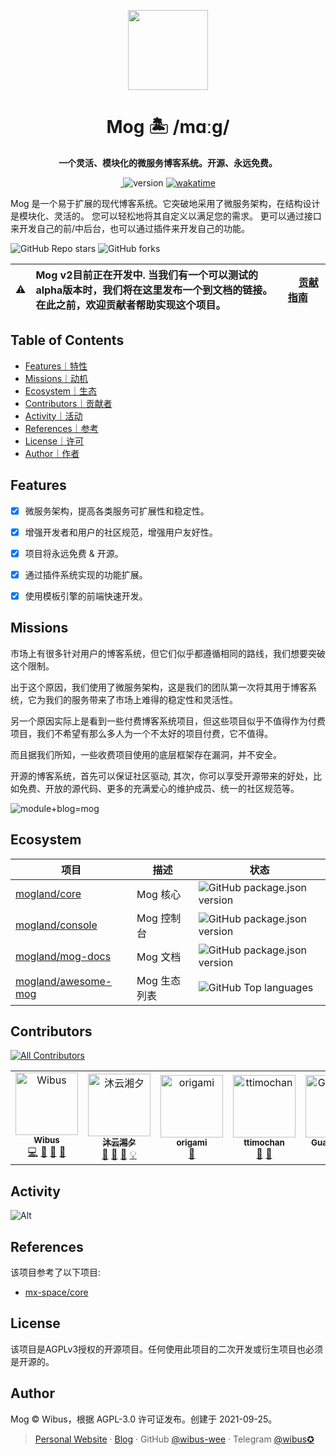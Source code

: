 <p align="center">
  <img src="https://avatars.githubusercontent.com/u/106414194?s=200&v=4" height="128">
  <h1 align="center">Mog 🏝 /mɑːɡ/ </h1>
  <p align="center"><b align="center">一个灵活、模块化的微服务博客系统。开源、永远免费。</b></p>
</p>

<p align="center">
  <a href="https://mog.js.org/about/roadmap.html">
    <img alt="" src="https://img.shields.io/github/issues/mogland/core/need-discuss?color=%237c7fff&style=for-the-badge">
  </a>
  <img src="https://img.shields.io/github/package-json/v/mogland/core?style=for-the-badge" referrerpolicy="no-referrer" alt="version">
  <a href="https://wakatime.com/badge/user/5c293fcd-9bec-4609-946b-c06b5fbf192c/project/a948796d-4bc0-4fd1-8f47-03f1dc168c95">
    <img src="https://wakatime.com/badge/user/5c293fcd-9bec-4609-946b-c06b5fbf192c/project/a948796d-4bc0-4fd1-8f47-03f1dc168c95.svg?style=for-the-badge" alt="wakatime">
</a>

 </p>

Mog 是一个易于扩展的现代博客系统。它突破地采用了微服务架构，在结构设计是模块化、灵活的。 您可以轻松地将其自定义以满足您的需求。 更可以通过接口来开发自己的前/中后台，也可以通过插件来开发自己的功能。


![GitHub Repo stars](https://img.shields.io/github/stars/mogland/core?style=flat-square)
![GitHub forks](https://img.shields.io/github/forks/mogland/core?style=flat-square)

| :warning: | Mog v2目前正在开发中. 当我们有一个可以测试的alpha版本时，我们将在这里发布一个到文档的链接。在此之前，欢迎贡献者帮助实现这个项目。 | &nbsp;&nbsp;&nbsp;&nbsp;[贡献指南](https://github.com/mogland/core/blob/main/CONTRIBUTING.md)&nbsp;&nbsp;&nbsp;&nbsp; |
| - |:-| - |

## Table of Contents

- [Features｜特性](#features)
- [Missions｜动机](#missions)
- [Ecosystem｜生态](#ecosystem)
- [Contributors｜贡献者](#contributors)
- [Activity｜活动](#activity)
- [References｜参考](#references)
- [License｜许可](#license)
- [Author｜作者](#author)

## Features

- [X] 微服务架构，提高各类服务可扩展性和稳定性。
- [X] 增强开发者和用户的社区规范，增强用户友好性。
- [X] 项目将永远免费 & 开源。
- [X] 通过插件系统实现的功能扩展。
- [X] 使用模板引擎的前端快速开发。


## Missions

市场上有很多针对用户的博客系统，但它们似乎都遵循相同的路线，我们想要突破这个限制。

出于这个原因，我们使用了微服务架构，这是我们的团队第一次将其用于博客系统，它为我们的服务带来了市场上难得的稳定性和灵活性。


另一个原因实际上是看到一些付费博客系统项目，但这些项目似乎不值得作为付费项目，我们不希望有那么多人为一个不太好的项目付费，它不值得。

而且据我们所知，一些收费项目使用的底层框架存在漏洞，并不安全。

开源的博客系统，首先可以保证社区驱动, 其次，你可以享受开源带来的好处，比如免费、开放的源代码、更多的充满爱心的维护成员、统一的社区规范等。

![module+blog=mog](https://user-images.githubusercontent.com/62133302/197695513-f00fc858-be06-4fce-8a28-c22838a76a2b.png)



## Ecosystem

| 项目                                                          | 描述             | 状态                                                                                                            |
| ------------------------------------------------------------- | ---------------- | --------------------------------------------------------------------------------------------------------------- |
| [mogland/core](https://github.com/mogland/core)               | Mog 核心 | ![GitHub package.json version](https://img.shields.io/github/package-json/v/mogland/core?style=flat-square)     |
| [mogland/console](https://github.com/mogland/console)         | Mog 控制台     | ![GitHub package.json version](https://img.shields.io/github/package-json/v/mogland/console?style=flat-square)  |
| [mogland/mog-docs](https://github.com/mogland/mog-docs)       | Mog 文档         | ![GitHub package.json version](https://img.shields.io/github/package-json/v/mogland/mog-docs?style=flat-square) |
| [mogland/awesome-mog](https://github.com/mogland/awesome-mog) | Mog 生态列表     | ![GitHub Top languages](https://img.shields.io/github/languages/top/mogland/awesome-mog?style=flat-square)      |

## Contributors

<!-- ALL-CONTRIBUTORS-BADGE:START - Do not remove or modify this section -->
[![All Contributors](https://img.shields.io/badge/all_contributors-7-orange.svg?style=flat-square)](#contributors-)
<!-- ALL-CONTRIBUTORS-BADGE:END -->

<!-- ALL-CONTRIBUTORS-LIST:START - Do not remove or modify this section -->
<!-- prettier-ignore-start -->
<!-- markdownlint-disable -->
<table>
  <tbody>
    <tr>
      <td align="center"><a href="https://iucky.cn"><img src="https://avatars.githubusercontent.com/u/62133302?v=4?s=100" width="100px;" alt="Wibus"/><br /><sub><b>Wibus</b></sub></a><br /><a href="https://github.com/mogland/core/commits?author=wibus-wee" title="Code">💻</a> <a href="https://github.com/mogland/core/commits?author=wibus-wee" title="Documentation">📖</a> <a href="#maintenance-wibus-wee" title="Maintenance">🚧</a> <a href="https://github.com/mogland/core/pulls?q=is%3Apr+reviewed-by%3Awibus-wee" title="Reviewed Pull Requests">👀</a></td>
      <td align="center"><a href="https://www.myxxts.com"><img src="https://avatars.githubusercontent.com/u/51087760?v=4?s=100" width="100px;" alt="沐云湘夕"/><br /><sub><b>沐云湘夕</b></sub></a><br /><a href="#ideas-MYXXTS" title="Ideas, Planning, & Feedback">🤔</a> <a href="https://github.com/mogland/core/pulls?q=is%3Apr+reviewed-by%3AMYXXTS" title="Reviewed Pull Requests">👀</a> <a href="https://github.com/mogland/core/commits?author=MYXXTS" title="Documentation">📖</a> <a href="#example-MYXXTS" title="Examples">💡</a></td>
      <td align="center"><a href="https://github.com/origami-tech"><img src="https://avatars.githubusercontent.com/u/63109390?v=4?s=100" width="100px;" alt="origami"/><br /><sub><b>origami</b></sub></a><br /><a href="https://github.com/mogland/core/pulls?q=is%3Apr+reviewed-by%3Aorigami-tech" title="Reviewed Pull Requests">👀</a></td>
      <td align="center"><a href="https://www.timochan.cn"><img src="https://avatars.githubusercontent.com/u/91021824?v=4?s=100" width="100px;" alt="ttimochan"/><br /><sub><b>ttimochan</b></sub></a><br /><a href="https://github.com/mogland/core/pulls?q=is%3Apr+reviewed-by%3Attimochan" title="Reviewed Pull Requests">👀</a> <a href="#ideas-ttimochan" title="Ideas, Planning, & Feedback">🤔</a></td>
      <td align="center"><a href="https://github.com/reborn1028"><img src="https://avatars.githubusercontent.com/u/45393329?v=4?s=100" width="100px;" alt="Guaguamiao"/><br /><sub><b>Guaguamiao</b></sub></a><br /><a href="https://github.com/mogland/core/pulls?q=is%3Apr+reviewed-by%3Areborn1028" title="Reviewed Pull Requests">👀</a></td>
      <td align="center"><a href="http://innei.ren"><img src="https://avatars.githubusercontent.com/u/41265413?v=4?s=100" width="100px;" alt="寻"/><br /><sub><b>寻</b></sub></a><br /><a href="https://github.com/mogland/core/issues?q=author%3AInnei" title="Bug reports">🐛</a></td>
      <td align="center"><a href="https://akr.moe"><img src="https://avatars.githubusercontent.com/u/85140972?v=4?s=100" width="100px;" alt="AkaraChen"/><br /><sub><b>AkaraChen</b></sub></a><br /><a href="https://github.com/mogland/core/pulls?q=is%3Apr+reviewed-by%3AAkaraChen" title="Reviewed Pull Requests">👀</a> <a href="https://github.com/mogland/core/commits?author=AkaraChen" title="Code">💻</a></td>
    </tr>
  </tbody>
</table>

<!-- markdownlint-restore -->
<!-- prettier-ignore-end -->

<!-- ALL-CONTRIBUTORS-LIST:END -->
<!-- prettier-ignore-start -->
<!-- markdownlint-disable -->

<!-- markdownlint-restore -->
<!-- prettier-ignore-end -->

<!-- ALL-CONTRIBUTORS-LIST:END -->

## Activity

![Alt](https://repobeats.axiom.co/api/embed/78247003f5d123971c1f1830175bec934e80a48c.svg 'Repobeats analytics image')

## References

该项目参考了以下项目:

- [mx-space/core](https://github.com/mx-space/core)

## License

该项目是AGPLv3授权的开源项目。任何使用此项目的二次开发或衍生项目也必须是开源的。

## Author

Mog © Wibus，根据 AGPL-3.0 许可证发布。创建于 2021-09-25。

> [Personal Website](http://iucky.cn/) · [Blog](https://blog.iucky.cn/) · GitHub [@wibus-wee](https://github.com/wibus-wee/) · Telegram [@wibus✪](https://t.me/wibus_wee)
